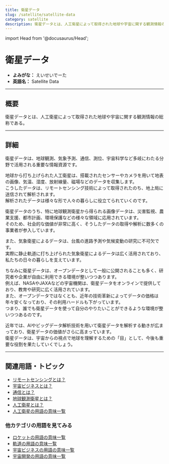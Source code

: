 ```yaml
---
title: 衛星データ
slug: /satellite/satellite-data
category: satellite
description: 衛星データとは、人工衛星によって取得された地球や宇宙に関する観測情報の総称である。
---
```


import Head from '@docusaurus/Head';

<Head>
  <script type="application/ld+json">
    {`{
      "@context": "https://schema.org",
      "@type": "DefinedTerm",
      "name": "衛星データ",
      "inDefinedTermSet": "https://www.space-portal.org",
      "termCode": "satellite/satellite-data",
      "description": "衛星データとは、人工衛星によって取得された地球や宇宙に関する観測情報の総称である。",
      "url": "https://www.space-portal.org/docs/satellite/satellite-data"
    }`}
  </script>
</Head>

# 衛星データ

- **よみがな：** えいせいでーた  
- **英語名：** Satellite Data  

---

## 概要

衛星データとは、人工衛星によって取得された地球や宇宙に関する観測情報の総称である。

---

## 詳細

衛星データは、地球観測、気象予測、通信、測位、宇宙科学など多岐にわたる分野で活用される重要な情報資源です。  

地球から打ち上げられた人工衛星は、搭載されたセンサーやカメラを用いて地表の画像、気温、湿度、放射線量、磁場などのデータを収集します。  
こうしたデータは、リモートセンシング技術によって取得されたのち、地上局に送信されて解析されます。  
解析されたデータは様々な形で人々の暮らしに役立てられていくのです。  

衛星データのうち、特に地球観測衛星から得られる画像データは、災害監視、農業支援、都市計画、環境保護などの様々な領域に応用されています。  
そのため、社会的な価値が非常に高く、そうしたデータの取得や解析に数多くの事業者が参入しています。  

また、気象衛星によるデータは、台風の進路予測や気候変動の研究に不可欠です。  
実際に静止軌道に打ち上げられた気象衛星によるデータは広く活用されており、私たちの日々の暮らしを支えています。  

ちなみに衛星データは、オープンデータとして一般に公開されることも多く、研究者や企業が自由に利用できる環境が整いつつあります。  
例えば、NASAやJAXAなどの宇宙機関は、衛星データをオンラインで提供しており、教育や研究に広く活用されています。  
また、オープンデータではなくとも、近年の技術革新によってデータの価格は年々安くなっており、その利用ハードルも下がっています。  
つまり、誰でも衛星データを使って自分のやりたいことができるような環境が整いつつあるのです。  

近年では、AIやビッグデータ解析技術を用いて衛星データを解析する動きが広まっており、衛星データの価値がさらに高まっています。  
衛星データは、宇宙からの視点で地球を理解するための「目」として、今後も重要な役割を果たしていくでしょう。

---

## 関連用語・トピック

- [リモートセンシングとは？](/docs/satellite/system/remote-sensing)
- [宇宙ビジネスとは？](/docs/business/space-business)
- [通信とは？](/docs/communication/communication)
- [地球観測衛星とは？](/docs/satellite/type/earth-observation-sat)
- [人工衛星とは？](/docs/satellite/satellite)
- [人工衛星の用語の意味一覧](/docs/category/satellite)

### 他カテゴリの用語を見てみる
- [ロケットの用語の意味一覧](/docs/category/rocket)
- [軌道の用語の意味一覧](/docs/category/orbit)
- [宇宙ビジネスの用語の意味一覧](/docs/category/business)
- [宇宙開発の用語の意味一覧](/docs/category/glossary)
